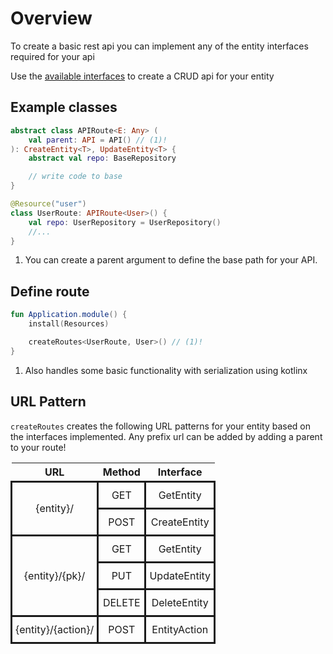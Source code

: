 # Overview
To create a basic rest api you can implement any of the entity interfaces required for your api

Use the [available interfaces](../api/ktorceful-dao/dev.herrrta.ktorceful.dao.interfaces/index.html) to create a CRUD api for your entity


## Example classes

```kotlin
abstract class APIRoute<E: Any> (
    val parent: API = API() // (1)!
): CreateEntity<T>, UpdateEntity<T> {
    abstract val repo: BaseRepository

    // write code to base
}

@Resource("user")
class UserRoute: APIRoute<User>() {
    val repo: UserRepository = UserRepository()
    //...
}
```

1. You can create a parent argument to define the base path for your API.

## Define route

```kotlin
fun Application.module() {
    install(Resources)

    createRoutes<UserRoute, User>() // (1)!
}
```

1.  Also handles some basic functionality with serialization using kotlinx

## URL Pattern

`createRoutes` creates the following URL patterns for your entity based on the interfaces implemented.
Any prefix url can be added by adding a parent to your route!

<style>
.tg  {
    border: .05rem solid var(--md-typeset-table-color);
    border-collapse:collapse;
    border-spacing:0;
}
.tg td {
    border: .05rem solid var(--md-typeset-table-color);
    border-style:solid;
    overflow:hidden;
    padding:10px 5px;
    word-break:normal;
}
.tg-0lax{
    text-align: center !important;
    vertical-align: middle !important;
}
</style>
<table class="tg" style="width: 100% !important;"><thead>
  <tr>
    <th class="tg-0lax">URL</th>
    <th class="tg-0lax">Method</th>
    <th class="tg-0lax">Interface<br></th>
  </tr></thead>
<tbody>
  <tr>
    <td class="tg-0lax" rowspan="2">{entity}/<br></td>
    <td class="tg-0lax">GET</td>
    <td class="tg-0lax">GetEntity</td>
  </tr>
  <tr>
    <td class="tg-0lax">POST</td>
    <td class="tg-0lax">CreateEntity<br></td>
  </tr>
  <tr>
    <td class="tg-0lax" rowspan="3">{entity}/{pk}/</td>
    <td class="tg-0lax">GET</td>
    <td class="tg-0lax">GetEntity<br></td>
  </tr>
  <tr>
    <td class="tg-0lax">PUT</td>
    <td class="tg-0lax">UpdateEntity</td>
  </tr>
  <tr>
    <td class="tg-0lax">DELETE</td>
    <td class="tg-0lax">DeleteEntity</td>
  </tr>
  <tr>
    <td class="tg-0lax">{entity}/{action}/</td>
    <td class="tg-0lax">POST</td>
    <td class="tg-0lax">EntityAction</td>
  </tr>
</tbody>
</table>